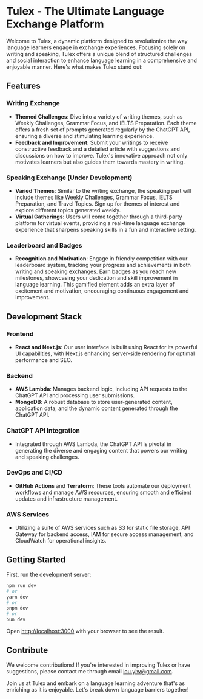 # Tulex - The Ultimate Language Exchange Platform

Welcome to Tulex, a dynamic platform designed to revolutionize the way language learners engage in exchange experiences. Focusing solely on writing and speaking, Tulex offers a unique blend of structured challenges and social interaction to enhance language learning in a comprehensive and enjoyable manner. Here's what makes Tulex stand out:

## Features

### Writing Exchange

- **Themed Challenges**: Dive into a variety of writing themes, such as Weekly Challenges, Grammar Focus, and IELTS Preparation. Each theme offers a fresh set of prompts generated regularly by the ChatGPT API, ensuring a diverse and stimulating learning experience.
- **Feedback and Improvement**: Submit your writings to receive constructive feedback and a detailed article with suggestions and discussions on how to improve. Tulex's innovative approach not only motivates learners but also guides them towards mastery in writing.

### Speaking Exchange (Under Development)

- **Varied Themes**: Similar to the writing exchange, the speaking part will include themes like Weekly Challenges, Grammar Focus, IELTS Preparation, and Travel Topics. Sign up for themes of interest and explore different topics generated weekly.
- **Virtual Gatherings**: Users will come together through a third-party platform for virtual events, providing a real-time language exchange experience that sharpens speaking skills in a fun and interactive setting.

### Leaderboard and Badges

- **Recognition and Motivation**: Engage in friendly competition with our leaderboard system, tracking your progress and achievements in both writing and speaking exchanges. Earn badges as you reach new milestones, showcasing your dedication and skill improvement in language learning. This gamified element adds an extra layer of excitement and motivation, encouraging continuous engagement and improvement.

## Development Stack

### Frontend

- **React and Next.js**: Our user interface is built using React for its powerful UI capabilities, with Next.js enhancing server-side rendering for optimal performance and SEO.

### Backend

- **AWS Lambda**: Manages backend logic, including API requests to the ChatGPT API and processing user submissions.
- **MongoDB**: A robust database to store user-generated content, application data, and the dynamic content generated through the ChatGPT API.

### ChatGPT API Integration

- Integrated through AWS Lambda, the ChatGPT API is pivotal in generating the diverse and engaging content that powers our writing and speaking challenges.

### DevOps and CI/CD

- **GitHub Actions** and **Terraform**: These tools automate our deployment workflows and manage AWS resources, ensuring smooth and efficient updates and infrastructure management.

### AWS Services

- Utilizing a suite of AWS services such as S3 for static file storage, API Gateway for backend access, IAM for secure access management, and CloudWatch for operational insights.

## Getting Started

First, run the development server:

```bash
npm run dev
# or
yarn dev
# or
pnpm dev
# or
bun dev
```

Open [http://localhost:3000](http://localhost:3000) with your browser to see the result.

## Contribute

We welcome contributions! If you're interested in improving Tulex or have suggestions, please contact me through email [lou.yiw@gmail.com](lou.yiw@gmail.com).

Join us at Tulex and embark on a language learning adventure that's as enriching as it is enjoyable. Let's break down language barriers together!
